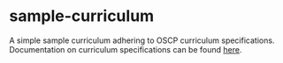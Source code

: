 # sample-curriculum
A simple sample curriculum adhering to OSCP curriculum specifications. Documentation on curriculum specifications can be found
[here](https://github.com/codingandcommunity/rcos-open-source-curriculum-project/blob/master/curriculum_spec.md).
